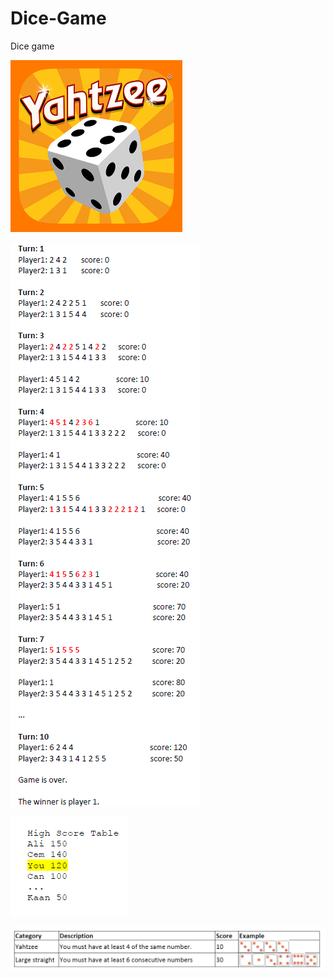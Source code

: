 # Dice-Game
Dice game

![banner resmi](https://github.com/emrepiristinee/Dice-Game/blob/main/photos/yahtzee.png)

![banner resmi](https://github.com/emrepiristinee/Dice-Game/blob/main/photos/game%20screen.png)

![banner resmi](https://github.com/emrepiristinee/Dice-Game/blob/main/photos/high%20score.png)

![banner resmi](https://github.com/emrepiristinee/Dice-Game/blob/main/photos/info.png)
